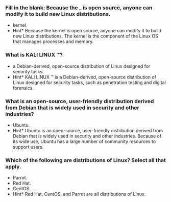 ### Fill in the blank: Because the **\_** is open source, anyone can modify it to build new Linux distributions.

- kernel.
- Hint\* Because the kernel is open source, anyone can modify it to build new Linux distributions. The kernel is the component of the Linux OS that manages processes and memory.

### What is KALI LINUX ™?

- a Debian-derived, open-source distribution of Linux designed for security tasks.
- Hint\* KALI LINUX ™ is a Debian-derived, open-source distribution of Linux designed for security tasks, such as penetration testing and digital forensics.

### What is an open-source, user-friendly distribution derived from Debian that is widely used in security and other industries?

- Ubuntu.
- Hint\* Ubuntu is an open-source, user-friendly distribution derived from Debian that is widely used in security and other industries. Because of its wide use, Ubuntu has a large number of community resources to support users.

### Which of the following are distributions of Linux? Select all that apply.

- Parrot.
- Red Hat.
- CentOS.
- Hint\* Red Hat, CentOS, and Parrot are all distributions of Linux.
